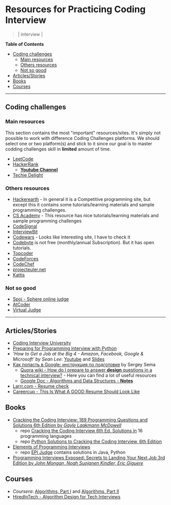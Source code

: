 # Resources for Practicing Coding Interview
> | interview |

**Table of Contents**

- [Coding challenges](#coding-challenges)
  - [Main resources](#main-resources)
  - [Others resources](#others-resources)
  - [Not so good](#not-so-good)
- [Articles/Stories](#articlesstories)
- [Books](#books)
- [Courses](#courses)

---

## Coding challenges

### Main resources

This section contains the most "important" resources/sites. It's simply not possible to work with difference Coding Challenges platforms. We should select one or two platform(s) and stick to it since our goal is to master codding challenges skill in **limited** amount of time.

- [LeetCode](https://leetcode.com)
- [HackerRank](https://www.hackerrank.com)
  - [**Youtube Channel**](https://www.youtube.com/channel/UCOf7UPMHBjAavgD0Qw5q5ww)
- [Techie Delight](https://www.techiedelight.com)

### Others resources

- [Hackerearth](https://www.hackerearth.com) - In general it is a Competitive programming site, but except this it contains some tutorials/learning materials and sample programming challenges.
- [CS Academy](https://csacademy.com) - This resource has nice tutorials/learning materials and sample programming challenges
- [CodeSignal](https://codesignal.com/)
- [InterviewBit](https://www.interviewbit.com)
- [Codewars](https://www.codewars.com) - Looks like interesting site, I have to check it
- [Codebyte](https://www.coderbyte.com) is not free (monthly/annual Subscription). But it has open tutorials.
- [Topcoder](https://www.topcoder.com/)
- [CodeForces](http://codeforces.com/)
- [CodeChef](https://www.codechef.com/)
- [projecteuler.net](https://projecteuler.net/)
- [Kattis](https://open.kattis.com/)

### Not so good

- [Spoj - Sphere online judge](https://www.spoj.com)
- [AtCoder](https://atcoder.jp/)
- [Virtual Judge](https://vjudge.net)

---

## Articles/Stories

- [Coding Interview University](https://github.com/jwasham/coding-interview-university)
- [Preparing for Programming interview with Python](https://medium.com/@ratulsaha/preparing-for-programming-interview-as-a-phd-student-with-python-5f8af8b40d5f)
- *'How to Get a Job at the Big 4 - Amazon, Facebook, Google & Microsoft' by Sean Lee*: [Youtube](https://www.youtube.com/watch?v=YJZCUhxNCv8) and [Slides](https://speakerdeck.com/sangjunglee/how-to-get-a-job-at-the-big-4)
- [Как попасть в Google: инструкция по подготовке](https://dou.ua/lenta/articles/google-interview/) by Sergey Sema
  - [Quora wiki - How do I prepare to answer **design** questions in a technical interview?](https://www.quora.com/How-do-I-prepare-to-answer-design-questions-in-a-technical-interview) - Here you can find a lot of useful resources
  - [Google Doc - Algorithms and Data Structures - **Notes**](https://docs.google.com/document/d/1yMBDTeM49rm8Yni-BYzxakwSW3Ce_MKum65s6wEPQic/edit)
- [Larrr.com - Resume check](http://larrr.com/category/resume/resume-check/)
- [Careercup - This Is What A GOOD Resume Should Look Like](https://www.careercup.com/resume)

## Books

- [Cracking the Coding Interview: 189 Programming Questions and Solutions 6th Edition by *Gayle Laakmann McDowell*](https://www.amazon.com/Cracking-Coding-Interview-Programming-Questions/dp/0984782850)
  - repo [Cracking the Coding Interview 6th Ed. Solutions in](https://github.com/careercup/CtCI-6th-Edition) 16 programming languages
  - repo [Python Solutions to Cracking the Coding Interview, 6th Edition](https://github.com/careercup/CtCI-6th-Edition-Python)
- [Elements of Programming Interviews](https://elementsofprogramminginterviews.com)
  - repo [EPI Judge](https://github.com/adnanaziz/EPIJudge) contains solutions in Java, Python
- [Programming Interviews Exposed: Secrets to Landing Your Next Job 3rd Edition by *John Mongan, Noah Suojanen Kindler, Eric Giguere*](https://www.amazon.com/Programming-Interviews-Exposed-Secrets-Landing/dp/1118261364)

## Courses

- *Coursera*: [Algorithms, Part I](https://www.coursera.org/learn/algorithms-part1) and [Algorithms, Part II](https://www.coursera.org/learn/algorithms-part2)
- [HiredInTech - Algorithm Design for Tech Interviews](https://www.hiredintech.com/courses/algorithm-design)
